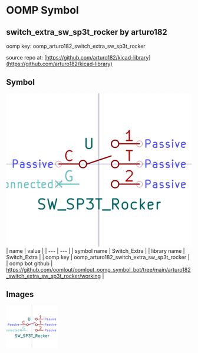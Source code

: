 # OOMP Symbol  
## switch_extra_sw_sp3t_rocker  by arturo182  
  
oomp key: oomp_arturo182_switch_extra_sw_sp3t_rocker  
  
source repo at: [https://github.com/arturo182/kicad-library](https://github.com/arturo182/kicad-library)  
## Symbol  
  
[![working.png](working_600.png)](working.png)  
| name | value | 
| --- | --- | 
| symbol name | Switch_Extra | 
| library name | Switch_Extra | 
| oomp key | oomp_arturo182_switch_extra_sw_sp3t_rocker | 
| oomp bot github | https://github.com/oomlout/oomlout_oomp_symbol_bot/tree/main/arturo182_switch_extra_sw_sp3t_rocker/working | 
## Images  
  
[![working.png](working_140.png)](working.png)  
